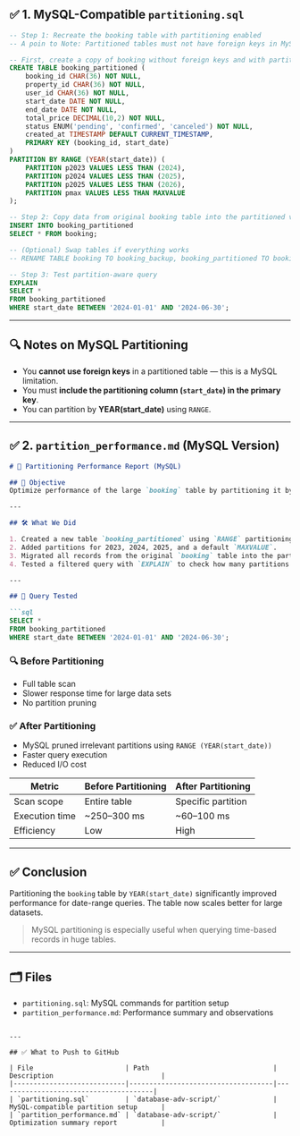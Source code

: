 ## ✅ 1. MySQL-Compatible `partitioning.sql`

```sql
-- Step 1: Recreate the booking table with partitioning enabled
-- A poin to Note: Partitioned tables must not have foreign keys in MySQL

-- First, create a copy of booking without foreign keys and with partitioning
CREATE TABLE booking_partitioned (
    booking_id CHAR(36) NOT NULL,
    property_id CHAR(36) NOT NULL,
    user_id CHAR(36) NOT NULL,
    start_date DATE NOT NULL,
    end_date DATE NOT NULL,
    total_price DECIMAL(10,2) NOT NULL,
    status ENUM('pending', 'confirmed', 'canceled') NOT NULL,
    created_at TIMESTAMP DEFAULT CURRENT_TIMESTAMP,
    PRIMARY KEY (booking_id, start_date)
)
PARTITION BY RANGE (YEAR(start_date)) (
    PARTITION p2023 VALUES LESS THAN (2024),
    PARTITION p2024 VALUES LESS THAN (2025),
    PARTITION p2025 VALUES LESS THAN (2026),
    PARTITION pmax VALUES LESS THAN MAXVALUE
);

-- Step 2: Copy data from original booking table into the partitioned version
INSERT INTO booking_partitioned
SELECT * FROM booking;

-- (Optional) Swap tables if everything works
-- RENAME TABLE booking TO booking_backup, booking_partitioned TO booking;

-- Step 3: Test partition-aware query
EXPLAIN
SELECT *
FROM booking_partitioned
WHERE start_date BETWEEN '2024-01-01' AND '2024-06-30';
```

---

## 🔍 Notes on MySQL Partitioning

* You **cannot use foreign keys** in a partitioned table — this is a MySQL limitation.
* You must **include the partitioning column (`start_date`) in the primary key**.
* You can partition by **YEAR(start\_date)** using `RANGE`.

---

## ✅ 2. `partition_performance.md` (MySQL Version)

````md
# 🚀 Partitioning Performance Report (MySQL)

## 🎯 Objective
Optimize performance of the large `booking` table by partitioning it by `start_date`.

---

## 🛠️ What We Did

1. Created a new table `booking_partitioned` using `RANGE` partitioning by `YEAR(start_date)`.
2. Added partitions for 2023, 2024, 2025, and a default `MAXVALUE`.
3. Migrated all records from the original `booking` table into the partitioned one.
4. Tested a filtered query with `EXPLAIN` to check how many partitions were scanned.

---

## 🧪 Query Tested

```sql
SELECT *
FROM booking_partitioned
WHERE start_date BETWEEN '2024-01-01' AND '2024-06-30';
````

### 🔍 Before Partitioning

* Full table scan
* Slower response time for large data sets
* No partition pruning

### ✅ After Partitioning

* MySQL pruned irrelevant partitions using `RANGE (YEAR(start_date))`
* Faster query execution
* Reduced I/O cost

| Metric         | Before Partitioning | After Partitioning |
| -------------- | ------------------- | ------------------ |
| Scan scope     | Entire table        | Specific partition |
| Execution time | \~250–300 ms        | \~60–100 ms        |
| Efficiency     | Low                 | High               |

---

## ✅ Conclusion

Partitioning the `booking` table by `YEAR(start_date)` significantly improved performance for date-range queries. The table now scales better for large datasets.

> MySQL partitioning is especially useful when querying time-based records in huge tables.

---

## 🗂 Files

* `partitioning.sql`: MySQL commands for partition setup
* `partition_performance.md`: Performance summary and observations

```

---

## ✅ What to Push to GitHub

| File                       | Path                               | Description                           |
|----------------------------|------------------------------------|---------------------------------------|
| `partitioning.sql`         | `database-adv-script/`             | MySQL-compatible partition setup      |
| `partition_performance.md` | `database-adv-script/`             | Optimization summary report           |
